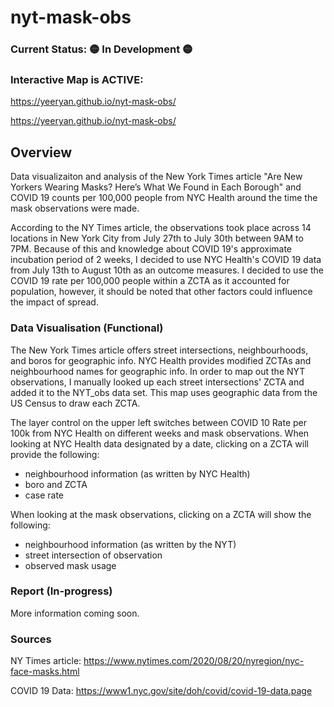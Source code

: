 # nyt-mask-obs

### Current Status: 🟡 In Development 🟡

### Interactive Map is ACTIVE: 

https://yeeryan.github.io/nyt-mask-obs/


https://yeeryan.github.io/nyt-mask-obs/

## Overview
Data visualizaiton and analysis of the New York Times article "Are New Yorkers Wearing Masks? Here’s What We Found in Each Borough" and COVID 19 counts per 100,000 people from NYC Health around the time the mask observations were made.

According to the NY Times article, the observations took place across 14 locations in New York City from July 27th to July 30th between 9AM to 7PM. Because of this and knowledge about COVID 19's approximate incubation period of 2 weeks, I decided to use NYC Health's COVID 19 data from July 13th to August 10th as an outcome measures. I decided to use the COVID 19 rate per 100,000 people within a ZCTA as it accounted for population, however, it should be noted that other factors could influence the impact of spread.

### Data Visualisation (Functional)

The New York Times article offers street intersections, neighbourhoods, and boros for geographic info. NYC Health provides modified ZCTAs and neighbourhood names for geographic info. In order to map out the NYT observations, I manually looked up each street intersections' ZCTA and added it to the NYT_obs data set. This map uses geographic data from the US Census to draw each ZCTA.

The layer control on the upper left switches between COVID 10 Rate per 100k from NYC Health on different weeks and mask observations. When looking at NYC Health data designated by a date, clicking on a ZCTA will provide the following:
- neighbourhood information (as written by NYC Health)
- boro and  ZCTA
- case rate  

When looking at the mask observations, clicking on a ZCTA will show the following:
- neighbourhood information (as written by the NYT)
- street intersection of observation
- observed mask usage

### Report (In-progress)

More information coming soon.


### Sources

NY Times article:
https://www.nytimes.com/2020/08/20/nyregion/nyc-face-masks.html

COVID 19 Data:
https://www1.nyc.gov/site/doh/covid/covid-19-data.page
